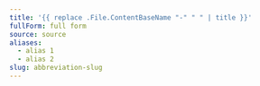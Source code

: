 ```yaml
---
title: '{{ replace .File.ContentBaseName "-" " " | title }}'
fullForm: full form
source: source
aliases:
  - alias 1
  - alias 2
slug: abbreviation-slug
---
```

